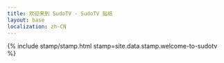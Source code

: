 ```yaml
---
title: 欢迎来到 SudoTV - SudoTV 贴纸
layout: base
localization: zh-CN
---
```


{% include stamp/stamp.html
    stamp=site.data.stamp.welcome-to-sudotv
%}